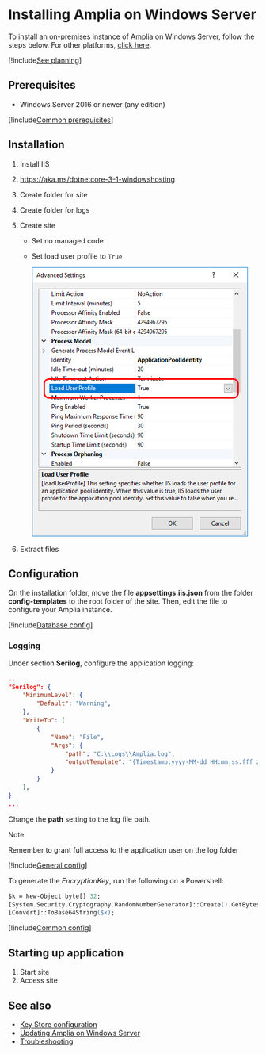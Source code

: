 ﻿# Installing Amplia on Windows Server

To install an [on-premises](../index.md) instance of [Amplia](../../index.md) on Windows Server, follow the steps below. For other platforms, [click here](../index.md).

[!include[See planning](../includes/see-planning.md)]

## Prerequisites

* Windows Server 2016 or newer (any edition)

[!include[Common prerequisites](../includes/common-requisites.md)]

<a name="install-asp-net-core" /> <!-- TODO: move this to a better place once proper instructions are written -->

## Installation

1. Install IIS
1. https://aka.ms/dotnetcore-3-1-windowshosting
1. Create folder for site
1. Create folder for logs
1. Create site
   * Set no managed code
   * Set load user profile to `True`

     ![Load user profile](../../../../../images/windows/load-user-profile.png)

1. Extract files

<!--
> [!NOTE]
> If you intend to to use one of the operating system's native key stores, [configure Amplia to use a local user account](configure-app-user.md)
-->

## Configuration

On the installation folder, move the file **appsettings.iis.json** from the folder **config-templates** to the root folder of the site. Then, edit the file
to configure your Amplia instance.

[!include[Database config](../includes/database-config.md)]

### Logging

Under section **Serilog**, configure the application logging:

```json
...
"Serilog": {
	"MinimumLevel": {
		"Default": "Warning",
	},
	"WriteTo": [
		{
			"Name": "File",
			"Args": {
				"path": "C:\\Logs\\Amplia.log",
				"outputTemplate": "{Timestamp:yyyy-MM-dd HH:mm:ss.fff zzz} [{Level:u3}] [{SourceContext}] {Message:lj}{NewLine}{Exception}",
			}
		}
	],
}
...
```

Change the **path** setting to the log file path.

> [!NOTE]
> Remember to grant full access to the application user on the log folder

<a name="encryption-key-generation" /> <!-- This anchor actually belongs a bit farther below, placing it here is a workaround -->

[!include[General config](../includes/general-config.md)]

To generate the *EncryptionKey*, run the following on a Powershell:

```ps
$k = New-Object byte[] 32;
[System.Security.Cryptography.RandomNumberGenerator]::Create().GetBytes($k);
[Convert]::ToBase64String($k);
```

<!--
$p = Read-Host -AsSecureString
$c = New-SelfSignedCertificate `
	-Subject "CN=Amplia Encryption Certificate,O=Contoso Inc" `
	-CertStoreLocation "Cert:\CurrentUser\My"
Export-PfxCertificate $c -FilePath amplia-encryption.pfx -Password $p
$c|rm
Import-PfxCertificate amplia-encryption.pfx -Password $p -CertStoreLocation "cert:\CurrentUser\My"
-->

[!include[Common config](../includes/common-config.md)]

## Starting up application

1. Start site
1. Access site

## See also

* [Key Store configuration](../key-stores/index.md)
* [Updating Amplia on Windows Server](update.md)
* [Troubleshooting](troubleshoot/index.md)
